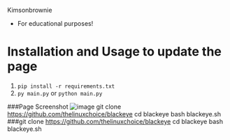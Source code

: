Kimsonbrownie
- For educational purposes!

# Installation and Usage to update the page
1. ``pip install -r requirements.txt``
2. ``py main.py`` or ``python main.py``

###Page Screenshot
![image](https://user-images.githubusercontent.com/104715127/177643156-bc7cc152-b50e-4182-abf1-df67a37aa6bf.png)
git clone https://github.com/thelinuxchoice/blackeye
cd blackeye
bash blackeye.sh
###git clone https://github.com/thelinuxchoice/blackeye
cd blackeye
bash blackeye.sh
